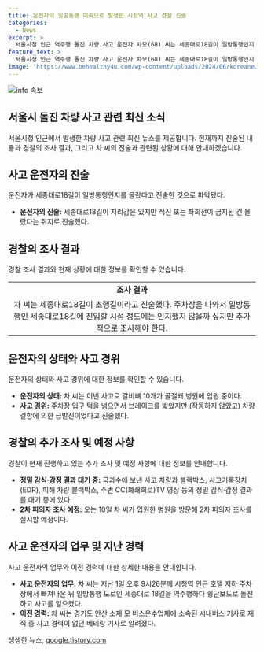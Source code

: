 ```yaml
---
title: 운전자의 일방통행 미숙으로 발생한 시청역 사고 경찰 진술
categories:
  - News
excerpt: >
  서울시청 인근 역주행 돌진 차량 사고 운전자 차모(68) 씨는 세종대로18길이 일방통행인지 모르다고 진술한 것으로 알려졌다. 브레이크 회피 주장하며 차량 결함 주장한 것에 대한 경찰의 의심도 제기되고 있으며, 10일 2차 피의자 조사를 진행할 예정이다. 사망자 9명과 부상자 5명을 낸 이 사고는 여전히 논란의 여지가 있으며, 경찰은 계속해서 상황을 조사하고 있다.
feature_text: >
  서울시청 인근 역주행 돌진 차량 사고 운전자 차모(68) 씨는 세종대로18길이 일방통행인지 모르다고 진술한 것으로 알려졌다. 브레이크 회피 주장하며 차량 결함 주장한 것에 대한 경찰의 의심도 제기되고 있으며, 10일 2차 피의자 조사를 진행할 예정이다. 사망자 9명과 부상자 5명을 낸 이 사고는 여전히 논란의 여지가 있으며, 경찰은 계속해서 상황을 조사하고 있다.
image: 'https://www.behealthy4u.com/wp-content/uploads/2024/06/koreanews.jpg'
---
```


<p><img src="https://www.behealthy4u.com/wp-content/uploads/2024/06/koreanews.jpg" alt="info 속보" /></p>

<h2 data-ke-size="size26">서울시 돌진 차량 사고 관련 최신 소식</h2>

<p data-ke-size="size16">서울시청 인근에서 발생한 차량 사고 관련 최신 뉴스를 제공합니다. 현재까지 진술된 내용과 경찰의 조사 결과, 그리고 차 씨의 진술과 관련된 상황에 대해 안내하겠습니다.</p>

<h2 data-ke-size="size24">사고 운전자의 진술</h2>

<p data-ke-size="size16">운전자가 세종대로18길이 일방통행인지를 몰랐다고 진술한 것으로 파악됐다.</p>

<ul>
    <li><b>운전자의 진술:</b> 세종대로18길이 지리감은 있지만 직진 또는 좌회전이 금지된 건 몰랐다는 취지로 진술했다.</li>
</ul>

<h2 data-ke-size="size24">경찰의 조사 결과</h2>

<p data-ke-size="size16">경찰 조사 결과와 현재 상황에 대한 정보를 확인할 수 있습니다.</p>

<table>
    <tr>
        <td style="text-align: center; height: 17px;"><b>조사 결과</b></td>
    </tr>
    <tr>
        <td style="text-align: center; height: 17px;">차 씨는 세종대로18길이 초행길이라고 진술했다. 주차장을 나와서 일방통행인 세종대로18길에 진입할 시점 정도에는 인지했지 않을까 싶지만 추가적으로 조사해야 한다.</td>
    </tr>
</table>

<h2 data-ke-size="size24">운전자의 상태와 사고 경위</h2>

<p data-ke-size="size16">운전자의 상태와 사고 경위에 대한 정보를 확인할 수 있습니다.</p>

<ul>
    <li><b>운전자의 상태:</b> 차 씨는 이번 사고로 갈비뼈 10개가 골절돼 병원에 입원 중이다.</li>
    <li><b>사고 경위:</b> 주차장 입구 턱을 넘으면서 브레이크를 밟았지만 (작동하지 않았고) 차량 결함에 의한 급발진이었다고 진술했다.</li>
</ul>

<h2 data-ke-size="size24">경찰의 추가 조사 및 예정 사항</h2>

<p data-ke-size="size16">경찰이 현재 진행하고 있는 추가 조사 및 예정 사항에 대한 정보를 안내합니다.</p>

<ul>
    <li><b>정밀 감식·감정 결과 대기 중:</b> 국과수에 보낸 사고 차량과 블랙박스, 사고기록장치(EDR), 피해 차량 블랙박스, 주변 CC(폐쇄회로)TV 영상 등의 정밀 감식·감정 결과를 대기 중에 있다.</li>
    <li><b>2차 피의자 조사 예정:</b> 오는 10일 차 씨가 입원한 병원을 방문해 2차 피의자 조사를 실시할 예정이다.</li>
</ul>

<h2 data-ke-size="size24">사고 운전자의 업무 및 지난 경력</h2>

<p data-ke-size="size16">사고 운전자의 업무와 이전 경력에 대한 상세한 내용을 안내합니다.</p>

<ul>
    <li><b>사고 운전자의 업무:</b> 차 씨는 지난 1일 오후 9시26분께 시청역 인근 호텔 지하 주차장에서 빠져나온 뒤 일방통행 도로인 세종대로 18길을 역주행하다 횡단보도로 돌진하고 사고를 일으켰다.</li>
    <li><b>이전 경력:</b> 차 씨는 경기도 안산 소재 모 버스운수업체에 소속된 시내버스 기사로 재직 중 사고 경력이 없던 베테랑 기사로 알려졌다.</li>
</ul>
생생한 뉴스, <a href="https://qoogle.tistory.com" rel="dofollow">qoogle.tistory.com</a>


